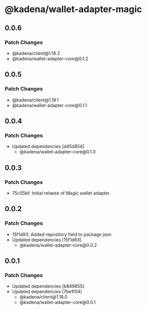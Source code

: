 # @kadena/wallet-adapter-magic

## 0.0.6

### Patch Changes

- @kadena/client\@1.18.2
- @kadena/wallet-adapter-core\@0.1.2

## 0.0.5

### Patch Changes

- @kadena/client\@1.18.1
- @kadena/wallet-adapter-core\@0.1.1

## 0.0.4

### Patch Changes

- Updated dependencies \[d45d854]
  - @kadena/wallet-adapter-core\@0.1.0

## 0.0.3

### Patch Changes

- 75c55bf: Initial relaese of Magic wallet adapter.

## 0.0.2

### Patch Changes

- 15f1d93: Added repository field to package json
- Updated dependencies \[15f1d93]
  - @kadena/wallet-adapter-core\@0.0.2

## 0.0.1

### Patch Changes

- Updated dependencies \[b849855]
- Updated dependencies \[7be1f04]
  - @kadena/client\@1.18.0
  - @kadena/wallet-adapter-core\@0.0.1

